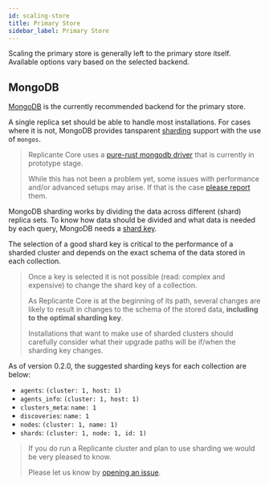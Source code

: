 ```yaml
---
id: scaling-store
title: Primary Store
sidebar_label: Primary Store
---
```


Scaling the primary store is generally left to the primary store itself.
Available options vary based on the selected backend.


## MongoDB
[MongoDB](https://www.mongodb.com/) is the currently recommended backend for the primary store.

A single replica set should be able to handle most installations.
For cases where it is not, MongoDB provides tansparent
[sharding](https://docs.mongodb.com/manual/sharding/) support with the use of `mongos`.

<blockquote class="warning">

Replicante Core uses a [pure-rust mongodb driver](https://crates.io/crates/mongodb)
that is currently in prototype stage.

While this has not been a problem yet, some issues with performance and/or advanced setups may arise.
If that is the case [please report](https://github.com/replicante-io/replicante/issues) them.

</blockquote>


MongoDB sharding works by dividing the data across different (shard) replica sets.
To know how data should be divided and what data is needed by each query, MongoDB needs a
[shard key](https://docs.mongodb.com/manual/sharding/#shard-keys).

The selection of a good shard key is critical to the performance of a sharded cluster
and depends on the exact schema of the data stored in each collection.

<blockquote class="danger">

Once a key is selected it is not possible (read: complex and expensive) to change the shard
key of a collection.

As Replicante Core is at the beginning of its path, several changes are likely to result in
changes to the schema of the stored data, **including to the optimal sharding key**.

Installations that want to make use of sharded clusters should carefully consider what their
upgrade paths will be if/when the sharding key changes.

</blockquote>

As of version 0.2.0, the suggested sharding keys for each collection are below:

  * `agents`: `(cluster: 1, host: 1)`
  * `agents_info`: `(cluster: 1, host: 1)`
  * `clusters_meta`: `name: 1`
  * `discoveries`: `name: 1`
  * `nodes`: `(cluster: 1, name: 1)`
  * `shards`: `(cluster: 1, node: 1, id: 1)`


<blockquote class="info">

If you do run a Replicante cluster and plan to use sharding we would be very pleased to know.

Please let us know by [opening an issue](https://github.com/replicante-io/replicante/issues).

</blockquote>
